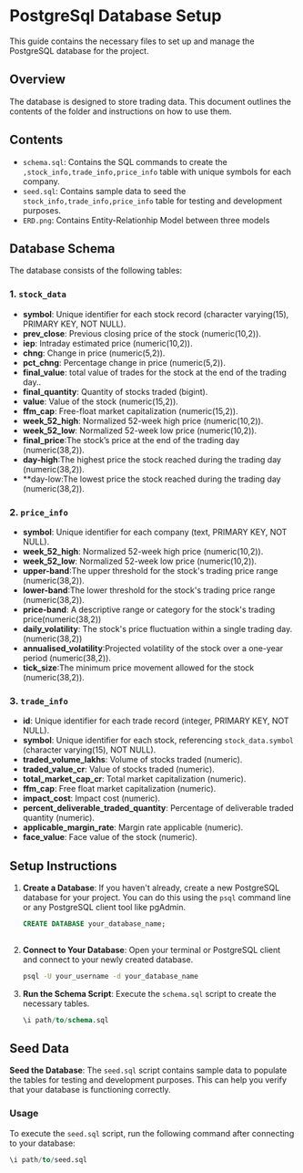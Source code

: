 # PostgreSql Database Setup

This guide contains the necessary files to set up and manage the PostgreSQL database for the project. 

## Overview

The database is designed to store trading data. This document outlines the contents of the folder and instructions on how to use them.

## Contents

- `schema.sql`: Contains the SQL commands to create the `,stock_info,trade_info,price_info` table with unique symbols for each company.
- `seed.sql`:  Contains sample data to seed the `stock_info,trade_info,price_info` table for testing and development purposes.
- `ERD.png`:  Contains Entity-Relationhip Model between three models

## Database Schema

The database consists of the following tables:
### 1. `stock_data`
- **symbol**: Unique identifier for each stock record (character varying(15), PRIMARY KEY, NOT NULL).
- **prev_close**: Previous closing price of the stock (numeric(10,2)).
- **iep**: Intraday estimated price (numeric(10,2)).
- **chng**: Change in price (numeric(5,2)).
- **pct_chng**: Percentage change in price (numeric(5,2)).
- **final_value**: total value of trades for the stock at the end of the trading day..
- **final_quantity**: Quantity of stocks traded (bigint).
- **value**: Value of the stock (numeric(15,2)).
- **ffm_cap**: Free-float market capitalization (numeric(15,2)).
- **week_52_high**: Normalized 52-week high price (numeric(10,2)).
- **week_52_low**: Normalized 52-week low price (numeric(10,2)).
- **final_price**:The stock’s price at the end of the trading day (numeric(38,2)).
- **day-high**:The highest price the stock reached during the trading day (numeric(38,2)).
- **day-low:The lowest price the stock reached during the trading day (numeric(38,2)).

### 2. `price_info`
- **symbol**: Unique identifier for each company (text, PRIMARY KEY, NOT NULL).
- **week_52_high**: Normalized 52-week high price (numeric(10,2)).
- **week_52_low**: Normalized 52-week low price (numeric(10,2)).
- **upper-band**:The upper threshold for the stock's trading price range (numeric(38,2)).
- **lower-band**:The lower threshold for the stock's trading price range (numeric(38,2)).
- **price-band**: A descriptive range or category for the stock's trading price(numeric(38,2))
- **daily_volatility**: The stock's price fluctuation within a single trading day.(numeric(38,2))
- **annualised_volatility**:Projected volatility of the stock over a one-year period (numeric(38,2)).
- **tick_size**:The minimum price movement allowed for the stock (numeric(38,2)).
### 3. `trade_info`
- **id**: Unique identifier for each trade record (integer, PRIMARY KEY, NOT NULL).
- **symbol**: Unique identifier for each stock, referencing `stock_data.symbol` (character varying(15), NOT NULL).
- **traded_volume_lakhs**: Volume of stocks traded (numeric).
- **traded_value_cr**: Value of stocks traded (numeric).
- **total_market_cap_cr**: Total market capitalization (numeric).
- **ffm_cap**: Free float market capitalization (numeric).
- **impact_cost**: Impact cost (numeric).
- **percent_deliverable_traded_quantity**: Percentage of deliverable traded quantity (numeric).
- **applicable_margin_rate**: Margin rate applicable (numeric).
- **face_value**: Face value of the stock (numeric).
## Setup Instructions

1. **Create a Database**: If you haven't already, create a new PostgreSQL database for your project. You can do this using the `psql` command line or any PostgreSQL client tool like pgAdmin.

   ```sql
   CREATE DATABASE your_database_name;
  
2. **Connect to Your Database**: Open your terminal or PostgreSQL client and connect to your newly created database.

   ```bash
   psql -U your_username -d your_database_name


3. **Run the Schema Script**: Execute the `schema.sql` script to create the necessary tables.

   ```sql
   \i path/to/schema.sql
## Seed Data

**Seed the Database**: The `seed.sql` script contains sample data to populate the tables for testing and development purposes. This can help you verify that your database is functioning correctly.

### Usage

To execute the `seed.sql` script, run the following command after connecting to your database:

```sql
\i path/to/seed.sql


